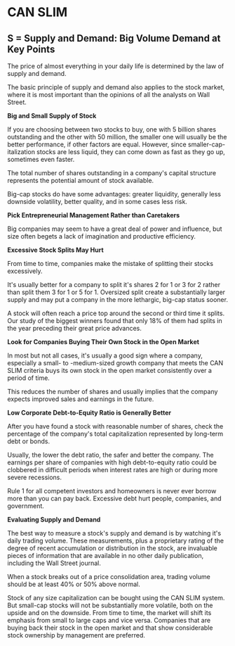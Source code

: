 # CAN SLIM

## S = Supply and Demand: Big Volume Demand at Key Points

The price of almost everything in your daily life is determined by the law of supply and demand.

The basic principle of supply and demand also applies to the stock market, where it is most important than the opinions of all the analysts on Wall Street.

**Big and Small Supply of Stock**

If you are choosing between two stocks to buy, one with 5 billion shares outstanding and the other with 50 million, the smaller one will usually be the better performance, if other factors are equal. However, since smaller-cap-italization stocks are less liquid, they can come down as fast as they go up, sometimes even faster.

The total number of shares outstanding in a company's capital structure represents the potential amount of stock available.

Big-cap stocks do have some advantages: greater liquidity, generally less downside volatility, better quality, and in some cases less risk.

**Pick Entrepreneurial Management Rather than Caretakers**

Big companies may seem to have a great deal of power and influence, but size often begets a lack of imagination and productive efficiency.

**Excessive Stock Splits May Hurt**

From time to time, companies make the mistake of splitting their stocks excessively.

It's usually better for a company to split it's shares 2 for 1 or 3 for 2 rather than split them 3 for 1 or 5 for 1.
Oversized split create a substantially larger supply and may put a company in the more lethargic, big-cap status sooner.

A stock will often reach a price top around the second or third time it splits. Our study of the biggest winners found that only 18% of them had splits in the year preceding their great price advances.

**Look for Companies Buying Their Own Stock in the Open Market**

In most but not all cases, it's usually a good sign where a company, especially a small- to -medium-sized growth company that meets the CAN SLIM criteria buys its own stock in the open market consistently over a period of time.

This reduces the number of shares and usually implies that the company expects improved sales and earnings in the future.

**Low Corporate Debt-to-Equity Ratio is Generally Better**

After you have found a stock with reasonable number of shares, check the percentage of the company's total capitalization represented by long-term debt or bonds.

Usually, the lower the debt ratio, the safer and better the company. The earnings per share of companies with high debt-to-equity ratio could be clobbered in difficult periods when interest rates are high or during more severe recessions.

Rule 1 for all competent investors and homeowners is never ever borrow more than you can pay back. Excessive debt hurt people, companies, and government.

**Evaluating Supply and Demand**

The best way to measure a stock's supply and demand is by watching it's daily trading volume. These measurements, plus a proprietary rating of the degree of recent accumulation or distribution in the stock, are invaluable pieces of information that are available in no other daily publication, including the Wall Street journal.

When a stock breaks out of a price consolidation area, trading volume should be at least 40% or 50% above normal.

Stock of any size capitalization can be bought using the CAN SLIM system. But small-cap stocks will not be substantially more volatile, both on the upside and on the downside. From time to time, the market will shift its emphasis from small to large caps and vice versa. Companies that are buying back their stock in the open market and that show considerable stock ownership by management are preferred. 
